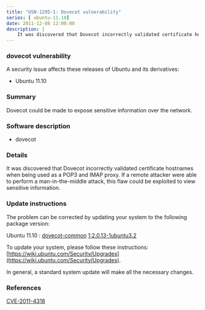 ```yaml
---
title: "USN-1295-1: Dovecot vulnerability"
series: [ ubuntu-11.10]
date: 2011-12-08 12:00:00
description: |
    It was discovered that Dovecot incorrectly validated certificate hostnames when being used as a POP3 and IMAP proxy. If a remote attacker were able to perform a man-in-the-middle attack, this flaw could be exploited to view sensitive information. 
--- 
```

 
 


### dovecot vulnerability

A security issue affects these releases of Ubuntu and its derivatives:

* Ubuntu 11.10

### Summary

Dovecot could be made to expose sensitive information over the network. 

### Software description

* dovecot 

### Details

It was discovered that Dovecot incorrectly validated certificate hostnames when being used as a POP3 and IMAP proxy. If a remote attacker were able to perform a man-in-the-middle attack, this flaw could be exploited to view sensitive information. 

### Update instructions

The problem can be corrected by updating your system to the following package version:

Ubuntu 11.10
 : [dovecot-common](https://launchpad.net/ubuntu/+source/dovecot) <span> [1:2.0.13-1ubuntu3.2](https://launchpad.net/ubuntu/+source/dovecot/1:2.0.13-1ubuntu3.2) </span> 

To update your system, please follow these instructions: [https://wiki.ubuntu.com/Security/Upgrades](https://wiki.ubuntu.com/Security/Upgrades).

In general, a standard system update will make all the necessary changes. 

### References

 
 [CVE-2011-4318](http://people.ubuntu.com/~ubuntu-security/cve/CVE-2011-4318)
 

